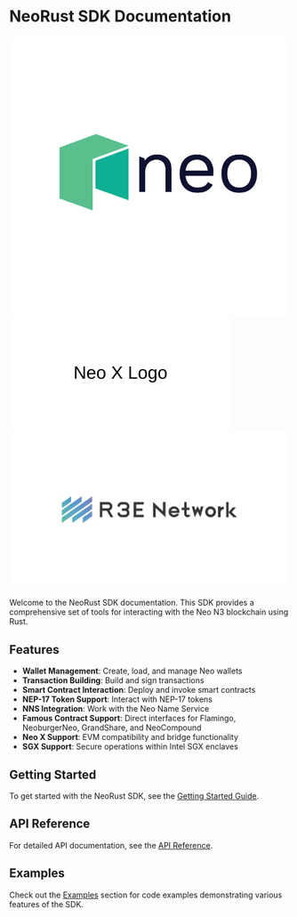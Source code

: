 # NeoRust SDK Documentation

<div class="logo-container">
  <img src="../assets/images/neo-logo.png" alt="Neo Logo">
  <img src="../assets/images/neo-x-logo.svg" alt="Neo X Logo">
  <img src="../assets/images/r3e-logo.png" alt="R3E Logo">
</div>

Welcome to the NeoRust SDK documentation. This SDK provides a comprehensive set of tools for interacting with the Neo N3 blockchain using Rust.

## Features

- **Wallet Management**: Create, load, and manage Neo wallets
- **Transaction Building**: Build and sign transactions
- **Smart Contract Interaction**: Deploy and invoke smart contracts
- **NEP-17 Token Support**: Interact with NEP-17 tokens
- **NNS Integration**: Work with the Neo Name Service
- **Famous Contract Support**: Direct interfaces for Flamingo, NeoburgerNeo, GrandShare, and NeoCompound
- **Neo X Support**: EVM compatibility and bridge functionality
- **SGX Support**: Secure operations within Intel SGX enclaves

## Getting Started

To get started with the NeoRust SDK, see the [Getting Started Guide](guides/getting-started.md).

## API Reference

For detailed API documentation, see the [API Reference](reference/api-overview.md).

## Examples

Check out the [Examples](examples/README.md) section for code examples demonstrating various features of the SDK.

